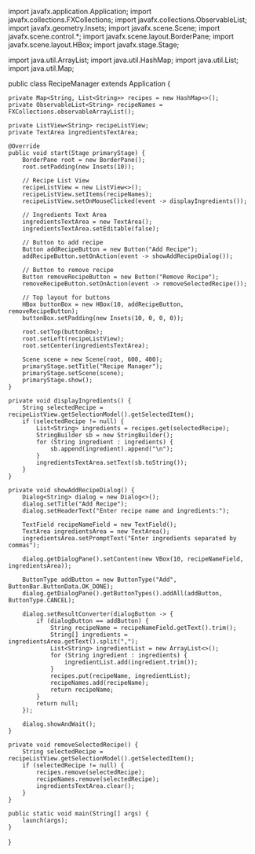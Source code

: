 import javafx.application.Application;
import javafx.collections.FXCollections;
import javafx.collections.ObservableList;
import javafx.geometry.Insets;
import javafx.scene.Scene;
import javafx.scene.control.*;
import javafx.scene.layout.BorderPane;
import javafx.scene.layout.HBox;
import javafx.stage.Stage;

import java.util.ArrayList;
import java.util.HashMap;
import java.util.List;
import java.util.Map;

public class RecipeManager extends Application {

    private Map<String, List<String>> recipes = new HashMap<>();
    private ObservableList<String> recipeNames = FXCollections.observableArrayList();

    private ListView<String> recipeListView;
    private TextArea ingredientsTextArea;

    @Override
    public void start(Stage primaryStage) {
        BorderPane root = new BorderPane();
        root.setPadding(new Insets(10));

        // Recipe List View
        recipeListView = new ListView<>();
        recipeListView.setItems(recipeNames);
        recipeListView.setOnMouseClicked(event -> displayIngredients());

        // Ingredients Text Area
        ingredientsTextArea = new TextArea();
        ingredientsTextArea.setEditable(false);

        // Button to add recipe
        Button addRecipeButton = new Button("Add Recipe");
        addRecipeButton.setOnAction(event -> showAddRecipeDialog());

        // Button to remove recipe
        Button removeRecipeButton = new Button("Remove Recipe");
        removeRecipeButton.setOnAction(event -> removeSelectedRecipe());

        // Top layout for buttons
        HBox buttonBox = new HBox(10, addRecipeButton, removeRecipeButton);
        buttonBox.setPadding(new Insets(10, 0, 0, 0));

        root.setTop(buttonBox);
        root.setLeft(recipeListView);
        root.setCenter(ingredientsTextArea);

        Scene scene = new Scene(root, 600, 400);
        primaryStage.setTitle("Recipe Manager");
        primaryStage.setScene(scene);
        primaryStage.show();
    }

    private void displayIngredients() {
        String selectedRecipe = recipeListView.getSelectionModel().getSelectedItem();
        if (selectedRecipe != null) {
            List<String> ingredients = recipes.get(selectedRecipe);
            StringBuilder sb = new StringBuilder();
            for (String ingredient : ingredients) {
                sb.append(ingredient).append("\n");
            }
            ingredientsTextArea.setText(sb.toString());
        }
    }

    private void showAddRecipeDialog() {
        Dialog<String> dialog = new Dialog<>();
        dialog.setTitle("Add Recipe");
        dialog.setHeaderText("Enter recipe name and ingredients:");

        TextField recipeNameField = new TextField();
        TextArea ingredientsArea = new TextArea();
        ingredientsArea.setPromptText("Enter ingredients separated by commas");

        dialog.getDialogPane().setContent(new VBox(10, recipeNameField, ingredientsArea));

        ButtonType addButton = new ButtonType("Add", ButtonBar.ButtonData.OK_DONE);
        dialog.getDialogPane().getButtonTypes().addAll(addButton, ButtonType.CANCEL);

        dialog.setResultConverter(dialogButton -> {
            if (dialogButton == addButton) {
                String recipeName = recipeNameField.getText().trim();
                String[] ingredients = ingredientsArea.getText().split(",");
                List<String> ingredientList = new ArrayList<>();
                for (String ingredient : ingredients) {
                    ingredientList.add(ingredient.trim());
                }
                recipes.put(recipeName, ingredientList);
                recipeNames.add(recipeName);
                return recipeName;
            }
            return null;
        });

        dialog.showAndWait();
    }

    private void removeSelectedRecipe() {
        String selectedRecipe = recipeListView.getSelectionModel().getSelectedItem();
        if (selectedRecipe != null) {
            recipes.remove(selectedRecipe);
            recipeNames.remove(selectedRecipe);
            ingredientsTextArea.clear();
        }
    }

    public static void main(String[] args) {
        launch(args);
    }
}
